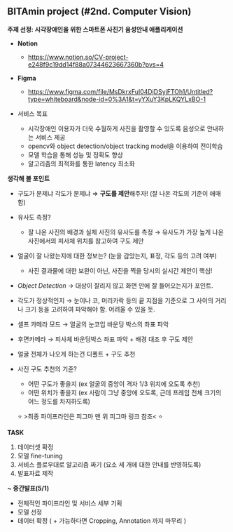 ## BITAmin project (#2nd. Computer Vision)

**주제 선정: 시각장애인을 위한 스마트폰 사진기 음성안내 애플리케이션**

  - **Notion**
    - https://www.notion.so/CV-project-e248f9c19dd14f88a07344623667360b?pvs=4
      
  - **Figma**
    - https://www.figma.com/file/MsDkrxFuI04DjDSyjFTOh1/Untitled?type=whiteboard&node-id=0%3A1&t=yYXuY3KpLKQYLxBO-1

- 서비스 목표
    - 시각장애인 이용자가 더욱 수월하게 사진을 촬영할 수 있도록 음성으로 안내하는 서비스 제공
    - opencv와 object detection/object tracking model을 이용하여 전이학습
    - 모델 학습을 통해 성능 및 정확도 향상
    - 알고리즘의 최적화를 통한 latency 최소화


**생각해 볼 포인트**
- 구도가 문제냐 각도가 문제냐  ⇒  **구도를 제안**해주자! (잘 나온 각도의 기준이 애매함)
- 유사도 측정?
    - 잘 나온 사진의 배경과 실제 사진의 유사도를 측정 → 유사도가 가장 높게 나온 사진에서의 피사체 위치를 참고하여 구도 제안
- 얼굴이 잘 나왔는지에 대한 정보는? (눈을 감았는지, 표정, 각도 등의 고려 여부)
    - 사진 결과물에 대한 보완이 아닌, 사진을 찍을 당시의 실시간 제안이 핵심!
- *Object Detection* → 대상이 잘리지 않고 화면 안에 잘 들어오는지가 포인트.
- 각도가 정상적인지 → 눈이나 코, 머리카락 등의 끝 지점을 기준으로 그 사이의 거리나 크기 등을 고려하여 파악해야 함. 어려울 수 있을 듯.
- 셀프 카메라 모드 → 얼굴의 눈코입 바운딩 박스의 좌표 파악
- 후면카메라 → 피사체 바운딩박스 좌표 파악 + 배경 대조 후 구도 제안
- 얼굴 전체가 나오게 하는건 디폴트 + 구도 추천
- 사진 구도 추천의 기준?
    - 어떤 구도가 좋을지 (ex 얼굴의 중앙이 격자 1/3 위치에 오도록 추천)
    - 어떤 위치가 좋을지 (ex 사람이 그냥 중앙에 오도록, 근데 프레임 전체 크기의 어느 정도를 차지하도록)
  
  ⭐️ >최종 파이프라인은 피그마 맨 위 피그마 링크 참조< ⭐️



**TASK**
1) 데이터셋 확정
2) 모델 fine-tuning
3) 서비스 플로우대로 알고리즘 짜기 (요소 세 개에 대한 안내를 반영하도록)
4) 발표자료 제작


**~ 중간발표(5/1)**
- 전체적인 파이프라인 및 서비스 세부 기획
- 모델 선정
- 데이터 확정 ( + 가능하다면 Cropping, Annotation 까지 마무리 )
